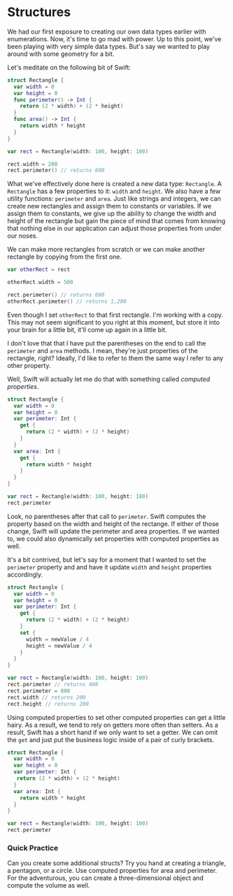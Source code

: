 # Structures

We had our first exposure to creating our own data types earlier with enumerations. Now, it's time to go mad with power. Up to this point, we've been playing with very simple data types. But's say we wanted to play around with some geometry for a bit.

Let's meditate on the following bit of Swift:

```swift
struct Rectangle {
  var width = 0
  var height = 0
  func perimeter() -> Int {
    return (2 * width) + (2 * height)
  }
  func area() -> Int {
    return width * height
  }
}

var rect = Rectangle(width: 100, height: 100)

rect.width = 200
rect.perimeter() // returns 600
```

What we've effectively done here is created a new data type: `Rectangle`. A `Rectangle` has a few properties to it: `width` and `height`. We also have a few utility functions: `perimeter` and `area`. Just like strings and integers, we can create new rectangles and assign them to constants or variables. If we assign them to constants, we give up the ability to change the width and height of the rectangle but gain the piece of mind that comes from knowing that nothing else in our application can adjust those properties from under our noses.

We can make more rectangles from scratch or we can make another rectangle by copying from the first one.

```swift
var otherRect = rect

otherRect.width = 500

rect.perimeter() // returns 600
otherRect.perimeter() // returns 1,200
```

Even though I set `otherRect` to that first rectangle. I'm working with a copy. This may not seem significant to you right at this moment, but store it into your brain for a little bit, it'll come up again in a little bit.

I don't love that that I have put the parentheses on the end to call the `perimeter` and `area` methods. I mean, they're just properties of the rectangle, right? Ideally, I'd like to refer to them the same way I refer to any other property.

Well, Swift will actually let me do that with something called _computed properties_.

```swift
struct Rectangle {
  var width = 0
  var height = 0
  var perimeter: Int {
    get {
      return (2 * width) + (2 * height)
    }
  }
  var area: Int {
    get {
      return width * height
    }
  }
}

var rect = Rectangle(width: 100, height: 100)
rect.perimeter
```

Look, no parentheses after that call to `perimeter`. Swift computes the property based on the width and height of the rectange. If either of those change, Swift will update the perimeter and area properties. If we wanted to, we could also dynamically set properties with computed properties as well.

It's a bit contrived, but let's say for a moment that I wanted to set the `perimeter` property and and have it update `width` and `height` properties accordingly.

```swift
struct Rectangle {
  var width = 0
  var height = 0
  var perimeter: Int {
    get {
      return (2 * width) + (2 * height)
    }
    set {
      width = newValue / 4
      height = newValue / 4
    }
  }
}

var rect = Rectangle(width: 100, height: 100)
rect.perimeter // returns 400
rect.perimeter = 800
rect.width // returns 200
rect.height // returns 200
```

Using computed properties to set other computed properties can get a little hairy. As a result, we tend to rely on getters more often than setters. As a result, Swift has a short hand if we only want to set a getter. We can omit the `get` and just put the business logic inside of a pair of curly brackets.

```swift
struct Rectangle {
  var width = 0
  var height = 0
  var perimeter: Int {
   return (2 * width) + (2 * height)
  }
  var area: Int {
    return width * height
  }
}

var rect = Rectangle(width: 100, height: 100)
rect.perimeter
```

### Quick Practice

Can you create some additional structs? Try you hand at creating a triangle, a pentagon, or a circle. Use computed properties for area and perimeter. For the adventurous, you can create a three-dimensional object and compute the volume as well.
